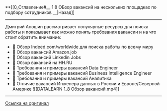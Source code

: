 **[[0_Оглавление#__ 1 8 ОБзор вакансий на нескольких площадках по подбору сотрудников __|Назад]]
___
Дмитрий Аношин рассматривает популярные ресурсы для поиска работы и показывает как можно понять требования вакансии и на что стоит обратить внимание: 
- 📌 Обзор Indeed.com/worldwide для поиска работы по всему миру 
- 📌 Обзор вакансий Amazon.job 
- 📌 Обзор вакансий Linkedin Jobs 
- 📌 Обзор вакансий на HH.RU 
- 📌 Требования и примеры вакансий Data Engineer 
- 📌 Требования и примеры вакансий Business Intelligence Engineer 
- 📌 Требования и примеры вакансий Аналитика 
- 📌 Отличие вакансий Инженера данных в России и Европе/Северной Америке
![[DATALEARN 1_8 Обзор вакансий.mp4]]
___
[Ссылка на оригинал](https://www.youtube.com/watch?v=A18WOwkInoQ&list=PLkcP_moW_BpP2w9ZPqW3MGaIfrX2o5MPa&index=8)